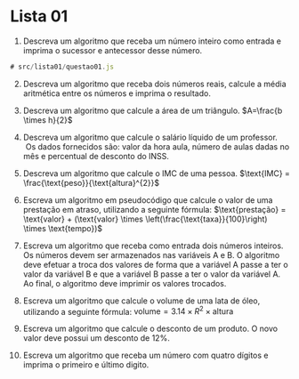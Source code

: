 # Lista 01
    
1. Descreva um algoritmo que receba um número inteiro como entrada e imprima o sucessor e antecessor desse número.
```javascript
# src/lista01/questao01.js
```
   
2. Descreva um algoritmo que receba dois números reais, calcule a média aritmética entre os números e imprima o resultado.
   
3. Descreva um algoritmo que calcule a área de um triângulo. $A=\frac{b \times h}{2}$
   
4. Descreva um algoritmo que calcule o salário líquido de um professor.  Os dados fornecidos são: valor da hora aula, número de aulas dadas no mês e percentual de desconto do INSS.

5. Descreva um algoritmo que calcule o IMC de uma pessoa. $\text{IMC} = \frac{\text{peso}}{\text{altura}^{2}}$

6. Escreva um algoritmo em pseudocódigo que calcule o valor de uma prestação em atraso, utilizando a seguinte fórmula: $\text{prestação} = \text{valor} + (\text{valor} \times \left(\frac{\text{taxa}}{100}\right) \times \text{tempo})$

7. Escreva um algoritmo que receba como entrada dois números inteiros. Os números devem ser armazenados nas variáveis A e B. O algoritmo deve efetuar a troca dos valores de forma que a variável A passe a ter o valor da variável B e que a variável B passe a ter o valor da variável A. Ao final, o algoritmo deve imprimir os valores trocados.

8.  Escreva um algoritmo que calcule o volume de uma lata de óleo, utilizando a seguinte fórmula: $\text{volume} = 3.14 \times R^{2} \times \text{altura}$

9.  Escreva um algoritmo que calcule o desconto de um produto. O novo valor deve possui um desconto de 12%.

10. Escreva um algoritmo que receba um número com quatro dígitos e imprima o primeiro e último digito.

